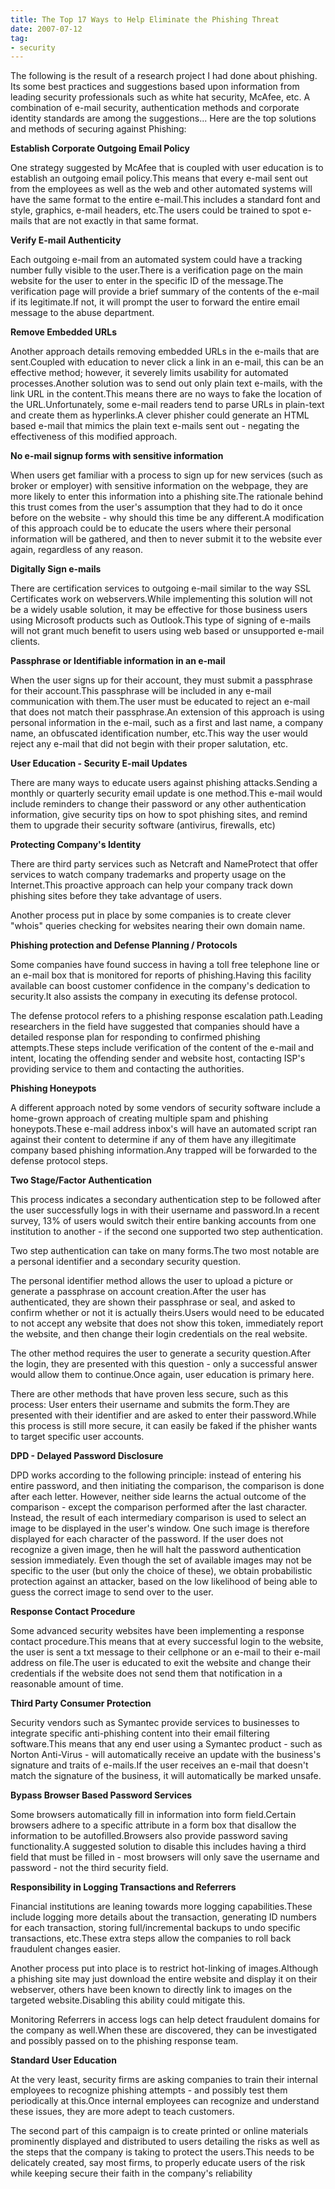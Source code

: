 ```yaml
---
title: The Top 17 Ways to Help Eliminate the Phishing Threat
date: 2007-07-12
tag:
- security
---
```

The following is the result of a research project I had done about phishing.  Its some best practices and suggestions based upon information from leading security professionals such as white hat security, McAfee, etc.  A combination of e-mail security, authentication methods and corporate identity standards are among the suggestions...  Here are the top solutions and methods of securing against Phishing:

<!--more-->

**Establish Corporate Outgoing Email Policy**

One strategy suggested by McAfee that is coupled with user education is to establish an outgoing email policy.This means that every e-mail sent out from the employees as well as the web and other automated systems will have the same format to the entire e-mail.This includes a standard font and style, graphics, e-mail headers, etc.The users could be trained to spot e-mails that are not exactly in that same format.

**Verify E-mail Authenticity**

Each outgoing e-mail from an automated system could have a tracking number fully visible to the user.There is a verification page on the main website for the user to enter in the specific ID of the message.The verification page will provide a brief summary of the contents of the e-mail if its legitimate.If not, it will prompt the user to forward the entire email message to the abuse department.

**Remove Embedded URLs**

Another approach details removing embedded URLs in the e-mails that are sent.Coupled with education to never click a link in an e-mail, this can be an effective method; however, it severely limits usability for automated processes.Another solution was to send out only plain text e-mails, with the link URL in the content.This means there are no ways to fake the location of the URL.Unfortunately, some e-mail readers tend to parse URLs in plain-text and create them as hyperlinks.A clever phisher could generate an HTML based e-mail that mimics the plain text e-mails sent out - negating the effectiveness of this modified approach.

**No e-mail signup forms with sensitive information**

When users get familiar with a process to sign up for new services (such as broker or employer) with sensitive information on the webpage, they are more likely to enter this information into a phishing site.The rationale behind this trust comes from the user's assumption that they had to do it once before on the website - why should this time be any different.A modification of this approach could be to educate the users where their personal information will be gathered, and then to never submit it to the website ever again, regardless of any reason.

**Digitally Sign e-mails**

There are certification services to outgoing e-mail similar to the way SSL Certificates work on webservers.While implementing this solution will not be a widely usable solution, it may be effective for those business users using Microsoft products such as Outlook.This type of signing of e-mails will not grant much benefit to users using web based or unsupported e-mail clients.

**Passphrase or Identifiable information in an e-mail**

When the user signs up for their account, they must submit a passphrase for their account.This passphrase will be included in any e-mail communication with them.The user must be educated to reject an e-mail that does not match their passphrase.An extension of this approach is using personal information in the e-mail, such as a first and last name, a company name, an obfuscated identification number, etc.This way the user would reject any e-mail that did not begin with their proper salutation, etc.

**User Education - Security E-mail Updates**

There are many ways to educate users against phishing attacks.Sending a monthly or quarterly security email update is one method.This e-mail would include reminders to change their password or any other authentication information, give security tips on how to spot phishing sites, and remind them to upgrade their security software (antivirus, firewalls, etc)

**Protecting Company's Identity**

There are third party services such as Netcraft and NameProtect that offer services to watch company trademarks and property usage on the Internet.This proactive approach can help your company track down phishing sites before they take advantage of users.

Another process put in place by some companies is to create clever "whois" queries checking for websites nearing their own domain name.

**Phishing protection and Defense Planning / Protocols**

Some companies have found success in having a toll free telephone line or an e-mail box that is monitored for reports of phishing.Having this facility available can boost customer confidence in the company's dedication to security.It also assists the company in executing its defense protocol.

The defense protocol refers to a phishing response escalation path.Leading researchers in the field have suggested that companies should have a detailed response plan for responding to confirmed phishing attempts.These steps include verification of the content of the e-mail and intent, locating the offending sender and website host, contacting ISP's providing service to them and contacting the authorities.

**Phishing Honeypots**

A different approach noted by some vendors of security software include a home-grown approach of creating multiple spam and phishing honeypots.These e-mail address inbox's will have an automated script ran against their content to determine if any of them have any illegitimate company based phishing information.Any trapped will be forwarded to the defense protocol steps.

**Two Stage/Factor Authentication**

This process indicates a secondary authentication step to be followed after the user successfully logs in with their username and password.In a recent survey, 13% of users would switch their entire banking accounts from one institution to another - if the second one supported two step authentication.

Two step authentication can take on many forms.The two most notable are a personal identifier and a secondary security question.

The personal identifier method allows the user to upload a picture or generate a passphrase on account creation.After the user has authenticated, they are shown their passphrase or seal, and asked to confirm whether or not it is actually theirs.Users would need to be educated to not accept any website that does not show this token, immediately report the website, and then change their login credentials on the real website.

The other method requires the user to generate a security question.After the login, they are presented with this question - only a successful answer would allow them to continue.Once again, user education is primary here.

There are other methods that have proven less secure, such as this process: User enters their username and submits the form.They are presented with their identifier and are asked to enter their password.While this process is still more secure, it can easily be faked if the phisher wants to target specific user accounts.

**DPD - Delayed Password Disclosure**

DPD works according to the following principle: instead of entering his entire password, and then initiating the comparison, the comparison is done after each letter. However, neither side learns the actual outcome of the comparison - except the comparison performed after the last character. Instead, the result of each intermediary comparison is used to select an image to be displayed in the user's window. One such image is therefore displayed for each character of the password. If the user does not recognize a given image, then he will halt the password authentication session immediately. Even though the set of available images may not be specific to the user (but only the choice of these), we obtain probabilistic protection against an attacker, based on the low likelihood of being able to guess the correct image to send over to the user.

**Response Contact Procedure**

Some advanced security websites have been implementing a response contact procedure.This means that at every successful login to the website, the user is sent a txt message to their cellphone or an e-mail to their e-mail address on file.The user is educated to exit the website and change their credentials if the website does not send them that notification in a reasonable amount of time.

**Third Party Consumer Protection**

Security vendors such as Symantec provide services to businesses to integrate specific anti-phishing content into their email filtering software.This means that any end user using a Symantec product - such as Norton Anti-Virus - will automatically receive an update with the business's signature and traits of e-mails.If the user receives an e-mail that doesn't match the signature of the business, it will automatically be marked unsafe.

**Bypass Browser Based Password Services**

Some browsers automatically fill in information into form field.Certain browsers adhere to a specific attribute in a form box that disallow the information to be autofilled.Browsers also provide password saving functionality.A suggested solution to disable this includes having a third field that must be filled in - most browsers will only save the username and password - not the third security field.

**Responsibility in Logging Transactions and Referrers**

Financial institutions are leaning towards more logging capabilities.These include logging more details about the transaction, generating ID numbers for each transaction, storing full/incremental backups to undo specific transactions, etc.These extra steps allow the companies to roll back fraudulent changes easier.

Another process put into place is to restrict hot-linking of images.Although a phishing site may just download the entire website and display it on their webserver, others have been known to directly link to images on the targeted website.Disabling this ability could mitigate this.

Monitoring Referrers in access logs can help detect fraudulent domains for the company as well.When these are discovered, they can be investigated and possibly passed on to the phishing response team.

**Standard User Education**

At the very least, security firms are asking companies to train their internal employees to recognize phishing attempts - and possibly test them periodically at this.Once internal employees can recognize and understand these issues, they are more adept to teach customers.

The second part of this campaign is to create printed or online materials prominently displayed and distributed to users detailing the risks as well as the steps that the company is taking to protect the users.This needs to be delicately created, say most firms, to properly educate users of the risk while keeping secure their faith in the company's reliability
